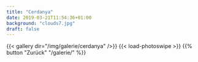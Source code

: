 ```yaml
---
title: "Cerdanya"
date: 2019-03-21T11:54:36+01:00
background: "clouds7.jpg"
draft: false
---
```

{{< gallery dir="/img/galerie/cerdanya" />}}
{{< load-photoswipe >}}
{{% button "Zurück" "/galerie/" %}}
